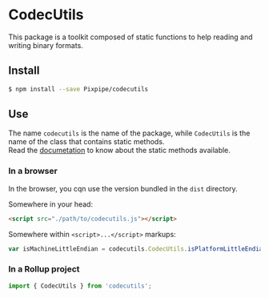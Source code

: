 # CodecUtils
This package is a toolkit composed of static functions to help reading and writing binary formats.

## Install
```bash
$ npm install --save Pixpipe/codecutils
```

## Use
The name `codecutils` is the name of the package, while `CodecUtils` is the name of the class that contains static methods.  
Read the [documetation]() to know about the static methods available.

### In a browser
In the browser, you cqn use the version bundled in the `dist` directory.

Somewhere in your head:
```html
<script src="./path/to/codecutils.js"></script>
```

Somewhere within `<script>...</script>` markups:
```javascript
var isMachineLittleEndian = codecutils.CodecUtils.isPlatformLittleEndian()
```

### In a Rollup project
```javascript
import { CodecUtils } from 'codecutils';
```
